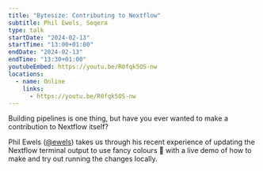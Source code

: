 ```yaml
---
title: "Bytesize: Contributing to Nextflow"
subtitle: Phil Ewels, Seqera
type: talk
startDate: "2024-02-13"
startTime: "13:00+01:00"
endDate: "2024-02-13"
endTime: "13:30+01:00"
youtubeEmbed: https://youtu.be/R0fqk5OS-nw
locations:
  - name: Online
    links:
      - https://youtu.be/R0fqk5OS-nw
---
```


Building pipelines is one thing, but have you ever wanted to make a contribution
to Nextflow itself?

Phil Ewels ([@ewels](https://github.com/ewels)) takes us through his recent
experience of updating the Nextflow terminal output to use fancy colours 🌈
with a live demo of how to make and try out running the changes locally.
